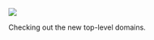 ![](https://db-feed.s3.amazonaws.com/legacy/Screen_Shot_2019_09_17_at_9_04_36_PM-1568768743706.png)

Checking out the new top-level domains.

